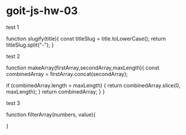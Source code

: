 # goit-js-hw-03

test 1

function slugify(title){
  const titleSlug = title.toLowerCase();
  return titleSlug.split("-");
}

test 2

function makeArray(firstArray,secondArray,maxLength){
  const combinedArray = firstArray.concat(secondArray);

  if (combinedArray.length > maxLength) {
    return combinedArray.slice(0, maxLength);
  }
  return combinedArray;
}
}

test 3

function filterArray(numbers, value){

}
